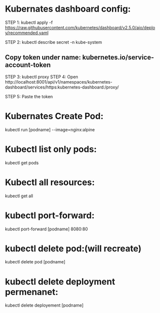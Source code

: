 # Kubernates dashboard config:
STEP 1: kubectl apply -f https://raw.githubusercontent.com/kubernetes/dashboard/v2.5.0/aio/deploy/recommended.yaml

STEP 2: kubectl describe secret -n kube-system
## Copy token under name: kubernetes.io/service-account-token

STEP 3: kubectl proxy
STEP 4: Open http://localhost:8001/api/v1/namespaces/kubernetes-dashboard/services/https:kubernetes-dashboard:/proxy/

STEP 5: Paste the token

# Kubernates Create Pod:
kubectl run [podname] --image=nginx:alpine
# Kubectl list only pods:
kubectl get pods
# Kubectl all resources:
kubectl get all
# kubectl port-forward:
kubectl port-forward [podname] 8080:80
# kubectl delete pod:(will recreate)
kubectl delete pod [podname]
# kubectl delete deployment permenanet:
kubectl delete deployement [podname]

